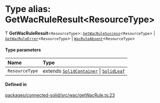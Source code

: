 # Type alias: GetWacRuleResult\<ResourceType\>

Ƭ **GetWacRuleResult**\<`ResourceType`\>: [`GetWacRuleSuccess`](../classes/GetWacRuleSuccess.md)\<`ResourceType`\> \| [`GetWacRuleError`](GetWacRuleError.md)\<`ResourceType`\> \| [`WacRuleAbsent`](../classes/WacRuleAbsent.md)\<`ResourceType`\>

#### Type parameters

| Name | Type |
| :------ | :------ |
| `ResourceType` | extends [`SolidContainer`](../classes/SolidContainer.md) \| [`SolidLeaf`](../classes/SolidLeaf.md) |

#### Defined in

[packages/connected-solid/src/wac/getWacRule.ts:23](https://github.com/o-development/ldo/blob/db87958cb6f858f6cf7340ba5d9536a3a794d587/packages/connected-solid/src/wac/getWacRule.ts#L23)
